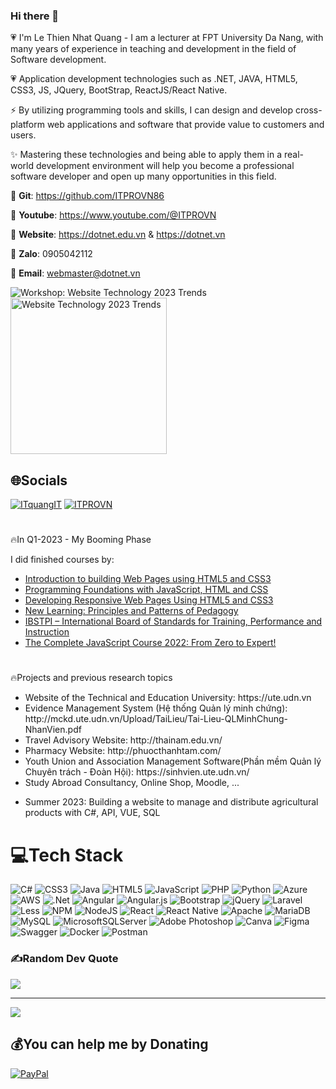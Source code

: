 ### Hi there 👋

💗 I'm Le Thien Nhat Quang - I am a lecturer at FPT University Da Nang, with many years of experience in teaching and development in the field of Software development.

💗 Application development technologies such as .NET, JAVA, HTML5, CSS3, JS, JQuery, BootStrap, ReactJS/React Native.

⚡ By utilizing programming tools and skills, I can design and develop cross-platform web applications and software that provide value to customers and users.

✨ Mastering these technologies and being able to apply them in a real-world development environment will help you become a professional software developer and open up many opportunities in this field.

🌱 **Git**: https://github.com/ITPROVN86

🌱 **Youtube**: https://www.youtube.com/@ITPROVN

🌱 **Website**: https://dotnet.edu.vn & https://dotnet.vn

🌱 **Zalo**: 0905042112

🌱 **Email**: webmaster@dotnet.vn

![Workshop: Website Technology 2023 Trends](https://github.com/ITPROVN86/Lab211_FruitManagement/assets/129712915/c089f791-15f6-4d90-a718-349a4b11dab7)
<img src="https://github.com/ITPROVN86/Lab211_FruitManagement/assets/129712915/c089f791-15f6-4d90-a718-349a4b11dab7" alt="Website Technology 2023 Trends" width="250" />

## 🌐Socials
[![ITquangIT](https://img.shields.io/badge/Facebook-%231877F2.svg?logo=Facebook&logoColor=white)](https://www.facebook.com/ITquangIT) [![ITPROVN](https://img.shields.io/badge/YouTube-%23FF0000.svg?logo=YouTube&logoColor=white)](https://www.youtube.com/@ITPROVN) 

#
🔥In Q1-2023 - My Booming Phase

I did finished courses by:
<ul dir="auto">
<li><a href="https://coursera.org/share/af11a85cc3c6d9a9bcd973f399cdc88b" rel="nofollow">Introduction to building Web Pages using HTML5 and CSS3</a></li>
<li><a href="https://coursera.org/share/dfb29762ce8e23b32ee8d33e4fe5b16f" rel="nofollow">Programming Foundations with JavaScript, HTML and CSS</a></li>
<li><a href="https://coursera.org/share/6e08b1e1c2d083ff9dbdb1f5db9c98fb" rel="nofollow">Developing Responsive Web Pages Using HTML5 and CSS3</a></li>
<li><a href="https://coursera.org/share/bf6481aa2a7f70f6690c4728f4496288" rel="nofollow">New Learning: Principles and Patterns of Pedagogy</a></li>
<li><a href="https://fcu.fpt.com.vn/uploads/2023/FE%20Mi%E1%BB%81n%20Trung/00035380_quangltn3@fe.edu.vn_6762.pdf" rel="nofollow">IBSTPI – International Board of Standards for Training, Performance and Instruction</a></li>
<li><a href="https://fcu.fpt.com.vn/uploads/2022/FE%20Mi%E1%BB%81n%20Trung/00035380_quangltn3@fe.edu.vn_8384.jpg" rel="nofollow">The Complete JavaScript Course 2022: From Zero to Expert!</a></li>
</ul>

#
🔥Projects and previous research topics
<ul dir="auto">
<li>Website of the Technical and Education University: https://ute.udn.vn</li>
<li>Evidence Management System (Hệ thống Quản lý minh chứng): http://mckd.ute.udn.vn/Upload/TaiLieu/Tai-Lieu-QLMinhChung-NhanVien.pdf</li>
  <li>Travel Advisory Website: http://thainam.edu.vn/</li>
  <li>Pharmacy Website: http://phuocthanhtam.com/</li>
  <li>Youth Union and Association Management Software(Phần mềm Quản lý Chuyên trách - Đoàn Hội): https://sinhvien.ute.udn.vn/</li>
<li>Study Abroad Consultancy, Online Shop, Moodle, ...</li>
</ul>
<ul dir="auto">
  <li>Summer 2023: Building a website to manage and distribute agricultural products with C#, API, VUE, SQL</li>
</ul>

# 💻Tech Stack
![C#](https://img.shields.io/badge/c%23-%23239120.svg?style=for-the-badge&logo=c-sharp&logoColor=white) ![CSS3](https://img.shields.io/badge/css3-%231572B6.svg?style=for-the-badge&logo=css3&logoColor=white) ![Java](https://img.shields.io/badge/java-%23ED8B00.svg?style=for-the-badge&logo=java&logoColor=white) ![HTML5](https://img.shields.io/badge/html5-%23E34F26.svg?style=for-the-badge&logo=html5&logoColor=white) ![JavaScript](https://img.shields.io/badge/javascript-%23323330.svg?style=for-the-badge&logo=javascript&logoColor=%23F7DF1E) ![PHP](https://img.shields.io/badge/php-%23777BB4.svg?style=for-the-badge&logo=php&logoColor=white) ![Python](https://img.shields.io/badge/python-3670A0?style=for-the-badge&logo=python&logoColor=ffdd54) ![Azure](https://img.shields.io/badge/azure-%230072C6.svg?style=for-the-badge&logo=azure-devops&logoColor=white) ![AWS](https://img.shields.io/badge/AWS-%23FF9900.svg?style=for-the-badge&logo=amazon-aws&logoColor=white) ![.Net](https://img.shields.io/badge/.NET-5C2D91?style=for-the-badge&logo=.net&logoColor=white) ![Angular](https://img.shields.io/badge/angular-%23DD0031.svg?style=for-the-badge&logo=angular&logoColor=white) ![Angular.js](https://img.shields.io/badge/angular.js-%23E23237.svg?style=for-the-badge&logo=angularjs&logoColor=white) ![Bootstrap](https://img.shields.io/badge/bootstrap-%23563D7C.svg?style=for-the-badge&logo=bootstrap&logoColor=white) ![jQuery](https://img.shields.io/badge/jquery-%230769AD.svg?style=for-the-badge&logo=jquery&logoColor=white) ![Laravel](https://img.shields.io/badge/laravel-%23FF2D20.svg?style=for-the-badge&logo=laravel&logoColor=white) ![Less](https://img.shields.io/badge/less-2B4C80?style=for-the-badge&logo=less&logoColor=white) ![NPM](https://img.shields.io/badge/NPM-%23000000.svg?style=for-the-badge&logo=npm&logoColor=white) ![NodeJS](https://img.shields.io/badge/node.js-6DA55F?style=for-the-badge&logo=node.js&logoColor=white) ![React](https://img.shields.io/badge/react-%2320232a.svg?style=for-the-badge&logo=react&logoColor=%2361DAFB) ![React Native](https://img.shields.io/badge/react_native-%2320232a.svg?style=for-the-badge&logo=react&logoColor=%2361DAFB) ![Apache](https://img.shields.io/badge/apache-%23D42029.svg?style=for-the-badge&logo=apache&logoColor=white) ![MariaDB](https://img.shields.io/badge/MariaDB-003545?style=for-the-badge&logo=mariadb&logoColor=white) ![MySQL](https://img.shields.io/badge/mysql-%2300f.svg?style=for-the-badge&logo=mysql&logoColor=white) ![MicrosoftSQLServer](https://img.shields.io/badge/Microsoft%20SQL%20Sever-CC2927?style=for-the-badge&logo=microsoft%20sql%20server&logoColor=white) ![Adobe Photoshop](https://img.shields.io/badge/adobephotoshop-%2331A8FF.svg?style=for-the-badge&logo=adobephotoshop&logoColor=white) ![Canva](https://img.shields.io/badge/Canva-%2300C4CC.svg?style=for-the-badge&logo=Canva&logoColor=white) 	![Figma](https://img.shields.io/badge/figma-%23F24E1E.svg?style=for-the-badge&logo=figma&logoColor=white) ![Swagger](https://img.shields.io/badge/-Swagger-%23Clojure?style=for-the-badge&logo=swagger&logoColor=white) ![Docker](https://img.shields.io/badge/docker-%230db7ed.svg?style=for-the-badge&logo=docker&logoColor=white) ![Postman](https://img.shields.io/badge/Postman-FF6C37?style=for-the-badge&logo=postman&logoColor=white)

### ✍️Random Dev Quote
![](https://quotes-github-readme.vercel.app/api?type=horizontal&theme=radical)

---
[![](https://visitcount.itsvg.in/api?id=ITPROVN86&icon=0&color=0)](https://visitcount.itsvg.in)

  ## 💰You can help me by Donating
  [![PayPal](https://img.shields.io/badge/PayPal-00457C?style=for-the-badge&logo=paypal&logoColor=white)](https://paypal.me/quangit) 

  <!-- Proudly created with GPRM ( https://gprm.itsvg.in ) -->
  
